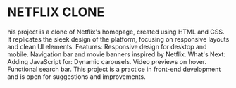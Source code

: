 # NETFLIX CLONE
 his project is a clone of Netflix's homepage, created using HTML and CSS. It replicates the sleek design of the platform, focusing on responsive layouts and clean UI elements.  Features: Responsive design for desktop and mobile. Navigation bar and movie banners inspired by Netflix. What's Next: Adding JavaScript for:  Dynamic carousels. Video previews on hover. Functional search bar. This project is a practice in front-end development and is open for suggestions and improvements.
